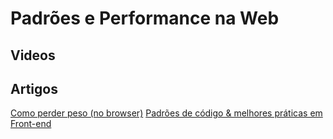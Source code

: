 # Padrões e Performance na Web

## Videos

## Artigos
[Como perder peso (no browser)](http://browserdiet.com/pt/)
[Padrões de código & melhores práticas em Front-end](http://andrecomws.com/lab/code-standards/)
